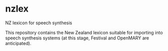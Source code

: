 nzlex
=====

NZ lexicon for speech synthesis

This repository contains the New Zealand lexicon suitable for importing into speech synthesis systems (at this stage, Festival and OpenMARY are anticipated).
